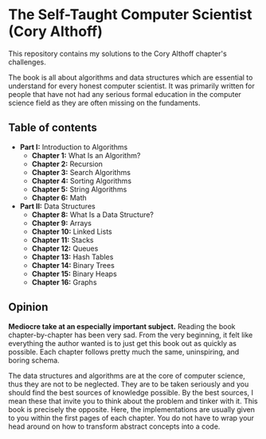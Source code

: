 # The Self-Taught Computer Scientist (Cory Althoff)
This repository contains my solutions to the Cory Althoff chapter's challenges.

The book is all about algorithms and data structures which are essential to understand for every honest computer scientist.
It was primarily written for people that have not had any serious formal education in the computer science field as they are often missing on the fundaments.

## Table of contents
* **Part I:** Introduction to Algorithms
  * **Chapter 1:** What Is an Algorithm?
  * **Chapter 2:** Recursion
  * **Chapter 3:** Search Algorithms
  * **Chapter 4:** Sorting Algorithms
  * **Chapter 5:** String Algorithms
  * **Chapter 6:** Math
* **Part II:** Data Structures
  * **Chapter 8:** What Is a Data Structure?
  * **Chapter 9:** Arrays
  * **Chapter 10:** Linked Lists
  * **Chapter 11:** Stacks
  * **Chapter 12:** Queues
  * **Chapter 13:** Hash Tables
  * **Chapter 14:** Binary Trees
  * **Chapter 15:** Binary Heaps
  * **Chapter 16:** Graphs
## Opinion
**Mediocre take at an especially important subject.** Reading the book chapter-by-chapter has been very sad.
From the very beginning, it felt like everything the author wanted is to just get this book out as quickly as possible.
Each chapter follows pretty much the same, uninspiring, and boring schema.

The data structures and algorithms are at the core of computer science, thus they are not to be neglected.
They are to be taken seriously and you should find the best sources of knowledge possible. By the best sources, I mean
these that invite you to think about the problem and tinker with it. This book is precisely the opposite.
Here, the implementations are usually given to you within the first pages of each chapter. You do not have
to wrap your head around on how to transform abstract concepts into a code.
